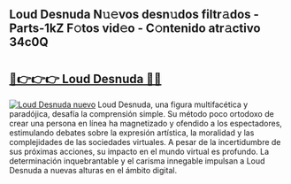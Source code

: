 ## Loud Desnuda N𝚞𝚎vos desn𝚞dos filtr𝚊dos - Parts-1kZ F𝚘tos vid𝚎o - C𝚘ntenido atr𝚊ctivo 34c0Q

# <h2><a href="http://mb9inx.tromn.icu/?c=Loud+Desnuda">🔗👉👉👉 Loud Desnuda 🔗🔗</a></h2>

[![Loud Desnuda nuevo](https://i.imgur.com/pEAQMta.gif)](http://mb9inx.tromn.icu/?c=Loud+Desnuda)
Loud Desnuda, una figura multifacética y paradójica, desafía la comprensión simple. Su método poco ortodoxo de crear una persona en línea ha magnetizado y ofendido a los espectadores, estimulando debates sobre la expresión artística, la moralidad y las complejidades de las sociedades virtuales. A pesar de la incertidumbre de sus próximas acciones, su impacto en el mundo virtual es profundo. La determinación inquebrantable y el carisma innegable impulsan a Loud Desnuda a nuevas alturas en el ámbito digital.

